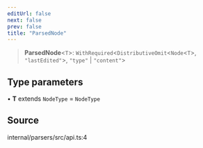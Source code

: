 ```yaml
---
editUrl: false
next: false
prev: false
title: "ParsedNode"
---
```


> **ParsedNode**\<`T`\>: `WithRequired`\<`DistributiveOmit`\<`Node`\<`T`\>, `"lastEdited"`\>, `"type"` \| `"content"`\>

## Type parameters

• **T** extends `NodeType` = `NodeType`

## Source

internal/parsers/src/api.ts:4
